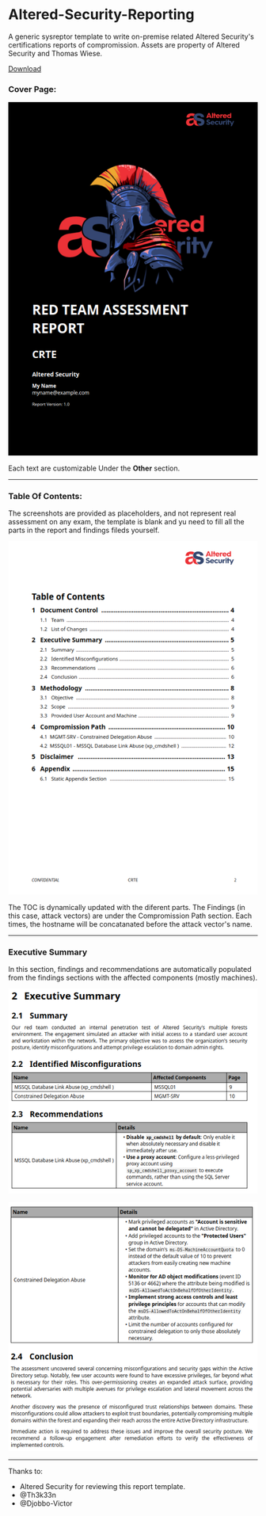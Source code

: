 # Altered-Security-Reporting
A generic sysreptor template to write on-premise related Altered Security's certifications reports of compromission.
Assets are property of Altered Security and Thomas Wiese.

[Download](https://github.com/didntchooseaname/Altered-Security-Reporting/releases)

### Cover Page:

![Cover Page](/Demo-assets/cover.png)

Each text are customizable Under the **Other** section.

---

### Table Of Contents:

The screenshots are provided as placeholders, and not represent real assessment on any exam, the template is blank and yu need to fill all the parts in the report and findings fileds yourself.

![toc](/Demo-assets/toc.png)

The TOC is dynamically updated with the diferent parts. The Findings (in this case, attack vectors) are under the Compromission Path section. Each times, the hostname will be concatanated before the attack vector's name.

---

### Executive Summary

In this section, findings and recommendations are automatically populated from the findings sections with the affected components (mostly machines).

![executive summary](/Demo-assets/exsum.png)

![executive summary 2](/Demo-assets/exsum2.png)

---

Thanks to:

- Altered Security for reviewing this report template.
- @Th3k33n
- @Djobbo-Victor
